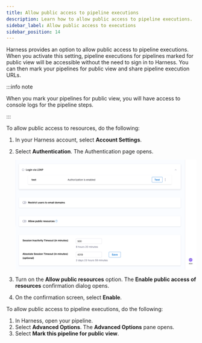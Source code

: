 ```yaml
---
title: Allow public access to pipeline executions
description: Learn how to allow public access to pipeline executions.
sidebar_label: Allow public access to executions
sidebar_position: 14
---
```


Harness provides an option to allow public access to pipeline executions. When you activate this setting, pipeline executions for pipelines marked for public view will be accessible without the need to sign in to Harness. You can then mark your pipelines for public view and share pipeline execution URLs.

:::info note

When you mark your pipelines for public view, you will have access to console logs for the pipeline steps.

:::

To allow public access to resources, do the following:

1. In your Harness account, select **Account Settings**.
2. Select **Authentication**. The Authentication page opens.
   
   ![](./static/allow-public-access.png)
   
3. Turn on the **Allow public resources** option. The **Enable public access of resources** confirmation dialog opens.
4. On the confirmation screen, select **Enable**.

To allow public access to pipeline executions, do the following:

1. In Harness, open your pipeline.
2. Select **Advanced Options**. The **Advanced Options** pane opens.
3. Select **Mark this pipeline for public view**.

